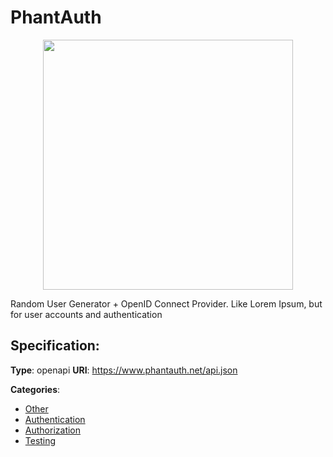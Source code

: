 # PhantAuth
<p align="center">
    <img width="400" src="https://raw.githubusercontent.com/apis-list/apis-list/apis/phantauth/logo_256x256.png" />
</p>

Random User Generator + OpenID Connect Provider.  Like Lorem Ipsum, but for user accounts and authentication

## Specification:
**Type**: openapi
**URI**: https://www.phantauth.net/api.json


**Categories**:
- [Other](https://github.com/apis-list/apis-list#other)
- [Authentication](https://github.com/apis-list/apis-list#authentication)
- [Authorization](https://github.com/apis-list/apis-list#authorization)
- [Testing](https://github.com/apis-list/apis-list#testing)



